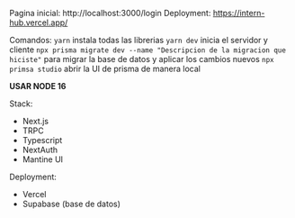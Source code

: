 Pagina inicial: http://localhost:3000/login
Deployment: https://intern-hub.vercel.app/

Comandos:
`yarn` instala todas las librerias
`yarn dev` inicia el servidor y cliente
`npx prisma migrate dev --name "Descripcion de la migracion que hiciste"` para migrar la base de datos y aplicar los cambios nuevos
`npx primsa studio` abrir la UI de prisma de manera local

**USAR NODE 16**

Stack:

- Next.js
- TRPC
- Typescript
- NextAuth
- Mantine UI

Deployment:

- Vercel
- Supabase (base de datos)
